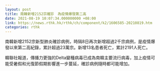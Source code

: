 ```yaml
---
layout: post
title: 南韓新增2152宗確診　為疫情爆發第二高
date: 2021-08-19 10:07:34.000000000 +08:00
link: https://news.rthk.hk/rthk/ch/component/k2/1606585-20210819.htm
categories: rthk
---
```


南韓新增2152宗新型肺炎確診病例，時隔8日再次新增超過2千宗病例，是疫情爆發以來第二高紀錄，累計超過23萬宗。新增13名患者死亡，累計2191人死亡。

韓聯社報道，傳播力更強的Delta變種病毒已成為南韓主要流行病毒，加上疫情可能受暑假和光復節假期影響進一步蔓延，確診病例隨時都可能增加。
